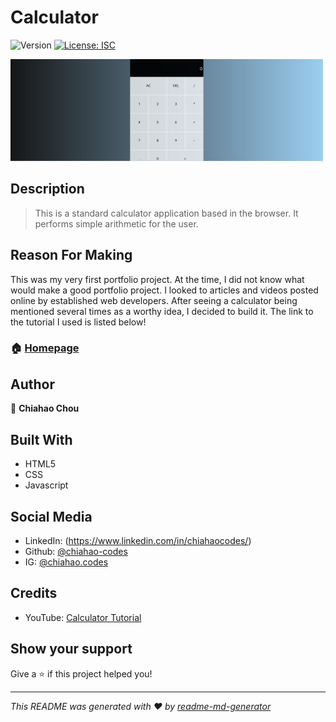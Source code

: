# Calculator
![Version](https://img.shields.io/badge/version-1-blue.svg?cacheSeconds=2592000)
[![License: ISC](https://img.shields.io/badge/License-ISC-yellow.svg)](#)


![Calculator screenshot](./calculator_scrnshot.png)

## Description
>  This is a standard calculator application based in the browser. It performs simple arithmetic for the user.

## Reason For Making
This was my very first portfolio project. At the time, I did not know what would make a good portfolio project.
I looked to articles and videos posted online by established web developers. After seeing a calculator being mentioned several times as a worthy idea, I decided to build it. The link to the tutorial I used is listed below!

### 🏠 [Homepage](https://chiahao-codes.github.io/calculator/)

## Author
👤 **Chiahao Chou**

## Built With
* HTML5
* CSS
* Javascript

## Social Media
* LinkedIn: (https://www.linkedin.com/in/chiahaocodes/)
* Github: [@chiahao-codes](https://github.com/chiahao-codes)
* IG: [@chiahao.codes](https://www.instagram.com/chiahao.codes/)

## Credits
* YouTube: [Calculator Tutorial](https://youtu.be/j59qQ7YWLxw)

## Show your support
Give a ⭐️ if this project helped you!

***
_This README was generated with ❤️ by [readme-md-generator](https://github.com/kefranabg/readme-md-generator)_